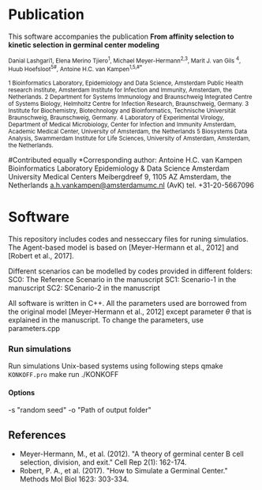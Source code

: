 

# Publication

This software accompanies the publication
 **From affinity selection to kinetic selection in germinal center modeling**

<sup>
Danial Lashgari1, Elena Merino Tjiero<sup>1</sup>, Michael Meyer-Hermann<sup>2,3</sup>, Marit J. van Gils <sup>4</sup>, Huub Hoefsloot<sup>5#</sup>, Antoine H.C. van Kampen<sup>1,5,#*</sup></sup>

<sup> 1 Bioinformatics Laboratory, Epidemiology and Data Science, Amsterdam Public Health research institute, Amsterdam Institute for Infection and Immunity, Amsterdam, the Netherlands.
2 Department for Systems Immunology and Braunschweig Integrated Centre of Systems Biology, Helmholtz Centre for Infection Research, Braunschweig, Germany.
3 Institute for Biochemistry, Biotechnology and Bioinformatics, Technische Universität Braunschweig, Braunschweig, Germany.
4 Laboratory of Experimental Virology, Department of Medical Microbiology, Center for Infection and Immunity Amsterdam, Academic Medical Center, University of Amsterdam, the Netherlands
5 Biosystems Data Analysis, Swammerdam Institute for Life Sciences, University of Amsterdam, Amsterdam, the Netherlands.
</sup>
<sup>
	
#Contributed equally 
*Corresponding author: 
Antoine H.C. van Kampen
Bioinformatics Laboratory
Epidemiology & Data Science
Amsterdam University Medical Centers
Meibergdreef 9, 1105 AZ Amsterdam, the Netherlands
a.h.vankampen@amsterdamumc.nl (AvK)
tel. +31-20-5667096 
</sup>


# Software
This repository includes codes and nesseccary files for runing simulatios. The Agent-based model is based on [Meyer-Hermann et al., 2012] and [Robert et al., 2017].

Different scenarios can be modelled by codes provided in different folders:
   SC0: The Reference Scenario in the manuscript
   SC1: Scenario-1 in the manuscript
   SC2: SCenario-2 in the manuscript

All software is written in C++. All the parameters used are borrowed from the original model [Meyer-Hermann et al., 2012] except parameter $\theta$ that is explained in the manuscript. To change the parameters, use parameters.cpp

### Run simulations   
Run simulations Unix-based systems using following steps
qmake `KONKOFF.pro` 
make
run ./KONKOFF </br>
 
#### Options 
 -s "random seed" 
 -o "Path of output folder"

## References
* Meyer-Hermann, M., et al. (2012). "A theory of germinal center B cell selection, division, and exit." Cell Rep 2(1): 162-174.
* Robert, P. A., et al. (2017). "How to Simulate a Germinal Center." Methods Mol Biol 1623: 303-334.
	
